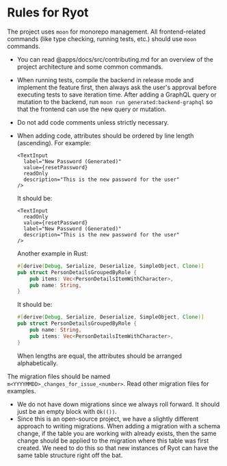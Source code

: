 # Rules for Ryot

The project uses `moon` for monorepo management. All frontend-related commands (like
type checking, running tests, etc.) should use `moon` commands.
- You can read @apps/docs/src/contributing.md for an overview of the project architecture
  and some common commands.
- When running tests, compile the backend in release mode and implement the feature first, then always ask the user's approval before executing tests to save iteration time.
After adding a GraphQL query or mutation to the backend, run `moon run generated:backend-graphql` so that the frontend can use the new query or mutation.
- Do not add code comments unless strictly necessary.
- When adding code, attributes should be ordered by line length (ascending). For
  example:

  ```tsx
  <TextInput
    label="New Password (Generated)"
    value={resetPassword}
    readOnly
    description="This is the new password for the user"
  />
  ```

  It should be:

  ```tsx
  <TextInput
    readOnly
    value={resetPassword}
    label="New Password (Generated)"
    description="This is the new password for the user"
  />
  ```

  Another example in Rust:

  ```rs
  #[derive(Debug, Serialize, Deserialize, SimpleObject, Clone)]
  pub struct PersonDetailsGroupedByRole {
      pub items: Vec<PersonDetailsItemWithCharacter>,
      pub name: String,
  }
  ```

  It should be:

  ```rs
  #[derive(Debug, Serialize, Deserialize, SimpleObject, Clone)]
  pub struct PersonDetailsGroupedByRole {
      pub name: String,
      pub items: Vec<PersonDetailsItemWithCharacter>,
  }
  ```

  When lengths are equal, the attributes should be arranged alphabetically.

The migration files should be named `m<YYYYMMDD>_changes_for_issue_<number>`. Read other
migration files for examples.
- We do not have down migrations since we always roll forward. It should just be an empty
  block with `Ok(())`.
- Since this is an open-source project, we have a slightly different approach to writing
  migrations. When adding a migration with a schema change, if the table you are working
  with already exists, then the same change should be applied to the migration where this
  table was first created. We need to do this so that new instances of Ryot can have the
  same table structure right off the bat.
